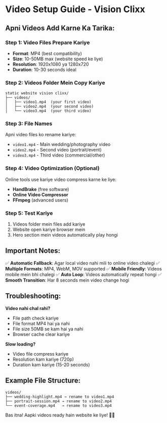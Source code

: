 # Video Setup Guide - Vision Clixx

## Apni Videos Add Karne Ka Tarika:

### Step 1: Video Files Prepare Kariye
- **Format**: MP4 (best compatibility)
- **Size**: 10-50MB max (website speed ke liye)
- **Resolution**: 1920x1080 ya 1280x720
- **Duration**: 10-30 seconds ideal

### Step 2: Videos Folder Mein Copy Kariye
```
static website vision clixx/
├── videos/
│   ├── video1.mp4  (your first video)
│   ├── video2.mp4  (your second video)
│   └── video3.mp4  (your third video)
```

### Step 3: File Names
Apni video files ko rename kariye:
- `video1.mp4` - Main wedding/photography video
- `video2.mp4` - Second video (portrait/event)
- `video3.mp4` - Third video (commercial/other)

### Step 4: Video Optimization (Optional)
Online tools use kariye video compress karne ke liye:
- **HandBrake** (free software)
- **Online Video Compressor**
- **FFmpeg** (advanced users)

### Step 5: Test Kariye
1. Videos folder mein files add kariye
2. Website open kariye browser mein
3. Hero section mein videos automatically play hongi

## Important Notes:

✅ **Automatic Fallback**: Agar local video nahi mili to online video chalegi
✅ **Multiple Formats**: MP4, WebM, MOV supported
✅ **Mobile Friendly**: Videos mobile mein bhi chalegi
✅ **Auto Loop**: Videos automatically repeat hongi
✅ **Smooth Transition**: Har 8 seconds mein video change hogi

## Troubleshooting:

**Video nahi chal rahi?**
- File path check kariye
- File format MP4 hai ya nahi
- File size 50MB se kam hai ya nahi
- Browser cache clear kariye

**Slow loading?**
- Video file compress kariye
- Resolution kam kariye (720p)
- Duration kam kariye (15-20 seconds)

## Example File Structure:
```
videos/
├── wedding-highlight.mp4 → rename to video1.mp4
├── portrait-session.mp4 → rename to video2.mp4
└── event-coverage.mp4   → rename to video3.mp4
```

Bas itna! Aapki videos ready hain website ke liye! 🎥✨